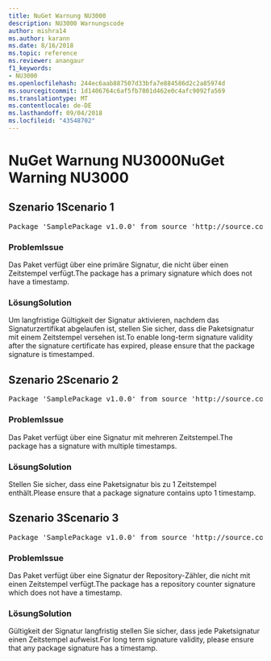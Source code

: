 ```yaml
---
title: NuGet Warnung NU3000
description: NU3000 Warnungscode
author: mishra14
ms.author: karann
ms.date: 8/16/2018
ms.topic: reference
ms.reviewer: anangaur
f1_keywords:
- NU3000
ms.openlocfilehash: 244ec6aab887507d33bfa7e884586d2c2a85974d
ms.sourcegitcommit: 1d1406764c6af5fb7801d462e0c4afc9092fa569
ms.translationtype: MT
ms.contentlocale: de-DE
ms.lasthandoff: 09/04/2018
ms.locfileid: "43548702"
---
```

# <a name="nuget-warning-nu3000"></a><span data-ttu-id="c0b3a-103">NuGet Warnung NU3000</span><span class="sxs-lookup"><span data-stu-id="c0b3a-103">NuGet Warning NU3000</span></span>

## <a name="scenario-1"></a><span data-ttu-id="c0b3a-104">Szenario 1</span><span class="sxs-lookup"><span data-stu-id="c0b3a-104">Scenario 1</span></span>

<pre>Package 'SamplePackage v1.0.0' from source 'http://source.com/index.json': The primary signature does not have a timestamp.</pre>

### <a name="issue"></a><span data-ttu-id="c0b3a-105">Problem</span><span class="sxs-lookup"><span data-stu-id="c0b3a-105">Issue</span></span>

<span data-ttu-id="c0b3a-106">Das Paket verfügt über eine primäre Signatur, die nicht über einen Zeitstempel verfügt.</span><span class="sxs-lookup"><span data-stu-id="c0b3a-106">The package has a primary signature which does not have a timestamp.</span></span>


### <a name="solution"></a><span data-ttu-id="c0b3a-107">Lösung</span><span class="sxs-lookup"><span data-stu-id="c0b3a-107">Solution</span></span>

<span data-ttu-id="c0b3a-108">Um langfristige Gültigkeit der Signatur aktivieren, nachdem das Signaturzertifikat abgelaufen ist, stellen Sie sicher, dass die Paketsignatur mit einem Zeitstempel versehen ist.</span><span class="sxs-lookup"><span data-stu-id="c0b3a-108">To enable long-term signature validity after the signature certificate has expired, please ensure that the package signature is timestamped.</span></span>



## <a name="scenario-2"></a><span data-ttu-id="c0b3a-109">Szenario 2</span><span class="sxs-lookup"><span data-stu-id="c0b3a-109">Scenario 2</span></span>

<pre>Package 'SamplePackage v1.0.0' from source 'http://source.com/index.json': Multiple timestamps are not accepted.</pre>

### <a name="issue"></a><span data-ttu-id="c0b3a-110">Problem</span><span class="sxs-lookup"><span data-stu-id="c0b3a-110">Issue</span></span>

<span data-ttu-id="c0b3a-111">Das Paket verfügt über eine Signatur mit mehreren Zeitstempel.</span><span class="sxs-lookup"><span data-stu-id="c0b3a-111">The package has a signature with multiple timestamps.</span></span>


### <a name="solution"></a><span data-ttu-id="c0b3a-112">Lösung</span><span class="sxs-lookup"><span data-stu-id="c0b3a-112">Solution</span></span>

<span data-ttu-id="c0b3a-113">Stellen Sie sicher, dass eine Paketsignatur bis zu 1 Zeitstempel enthält.</span><span class="sxs-lookup"><span data-stu-id="c0b3a-113">Please ensure that a package signature contains upto 1 timestamp.</span></span>



## <a name="scenario-3"></a><span data-ttu-id="c0b3a-114">Szenario 3</span><span class="sxs-lookup"><span data-stu-id="c0b3a-114">Scenario 3</span></span>

<pre>Package 'SamplePackage v1.0.0' from source 'http://source.com/index.json': The repository countersignature does not have a timestamp.</pre>

### <a name="issue"></a><span data-ttu-id="c0b3a-115">Problem</span><span class="sxs-lookup"><span data-stu-id="c0b3a-115">Issue</span></span>

<span data-ttu-id="c0b3a-116">Das Paket verfügt über eine Signatur der Repository-Zähler, die nicht mit einen Zeitstempel verfügt.</span><span class="sxs-lookup"><span data-stu-id="c0b3a-116">The package has a repository counter signature which does not have a timestamp.</span></span>


### <a name="solution"></a><span data-ttu-id="c0b3a-117">Lösung</span><span class="sxs-lookup"><span data-stu-id="c0b3a-117">Solution</span></span>

<span data-ttu-id="c0b3a-118">Gültigkeit der Signatur langfristig stellen Sie sicher, dass jede Paketsignatur einen Zeitstempel aufweist.</span><span class="sxs-lookup"><span data-stu-id="c0b3a-118">For long term signature validity, please ensure that any package signature has a timestamp.</span></span>


